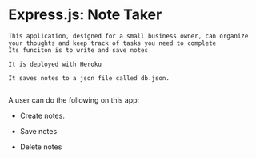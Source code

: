 # Express.js: Note Taker


```
This application, designed for a small business owner, can organize your thoughts and keep track of tasks you need to complete
Its funciton is to write and save notes

It is deployed with Heroku

It saves notes to a json file called db.json.


```

A user can do the following on this app:

* Create notes.

* Save notes

* Delete notes
